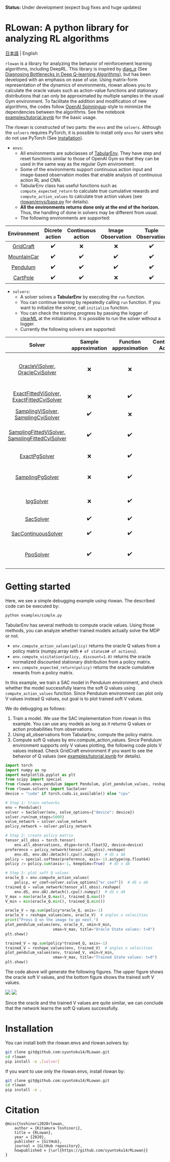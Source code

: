 **Status:** Under development (expect bug fixes and huge updates)

# RLowan: A python library for analyzing RL algorithms

[日本語](assets/README.jp.md) | English

`rlowan` is a library for analyzing the behavior of reinforcement learning algorithms, including DeepRL.
This library is inspired by [diag_q](https://github.com/justinjfu/diagnosing_qlearning) (See [Diagnosing Bottlenecks in Deep Q-learning Algorithms](https://arxiv.org/abs/1902.10250)), but has been developed with an emphasis on ease of use.
Using matrix-form representation of the dynamics of environments, rlowan allows you to calculate the oracle values such as action-value functions and stationary distributions that can only be approximated by multiple samples in the usual Gym environment.
To facilitate the addition and modification of new algorithms, the codes follow [OpenAI Spinningup](https://github.com/openai/spinningup)-style to minimize the dependencies between the algorithms.
See the notebook [examples/tutorial.ipynb](examples/tutorial.ipynb) for the basic usage.

The rlowan is constructed of two parts: the `envs` and the `solvers`.
Although the `solvers` requires PyTorch, it is possible to install only `envs` for users who do not use PyTorch (See [Installation](#Installation)).

* `envs`:
  * All environments are subclasses of [TabularEnv](rlowan/envs/base.py). They have step and reset functions similar to those of OpenAI Gym so that they can be used in the same way as the regular Gym environment.
  * Some of the environments support continuous action input and image-based observation modes that enable analysis of continuous action RL and CNN.
  * TabularEnv class has useful functions such as ``compute_expected_return`` to calculate true cumulative rewards and ``compute_action_values`` to calculate true action values (see [rlowan/envs/base.py](rlowan/envs/base.py) for details).
  * **All the environments returns done only at the end of the horizon.** Thus, the handling of done in solvers may be different from usual.
  * The following environments are supported:

|               Environment                |   Dicrete action   | Continuous action  | Image Observation  | Tuple Observation  |
| :--------------------------------------: | :----------------: | :----------------: | :----------------: | :----------------: |
|   [GridCraft](rlowan/envs/gridcraft)   | :heavy_check_mark: |        :x:         |        :x:         | :heavy_check_mark: |
| [MountainCar](rlowan/envs/mountaincar) | :heavy_check_mark: | :heavy_check_mark: | :heavy_check_mark: | :heavy_check_mark: |
|    [Pendulum](rlowan/envs/pendulum)    | :heavy_check_mark: | :heavy_check_mark: | :heavy_check_mark: | :heavy_check_mark: |
|    [CartPole](rlowan/envs/cartpole)    | :heavy_check_mark: | :heavy_check_mark: |        :x:         | :heavy_check_mark: |

* `solvers`:
  * A solver solves a **TabularEnv** by executing the `run` function.
  * You can continue learning by repeatedly calling `run` function. If you want to initialize the solver, call `initialize` function.
  * You can check the training progress by passing the logger of [clearML](https://github.com/allegroai/clearml) at the initialization. It is possible to run the solver without a logger.
  * Currently the following solvers are supported:

|                                      Solver                                      | Sample approximation | Function approximation | Continuous Action  |                                                  Algorithm                                                  |
| :------------------------------------------------------------------------------: | :------------------: | :--------------------: | :----------------: | :---------------------------------------------------------------------------------------------------------: |
|          [OracleViSolver, OracleCviSolver](rlowan/solvers/oracle_vi)           |         :x:          |          :x:           |        :x:         |      Q-learning, [Conservative Value Iteration (CVI)](http://proceedings.mlr.press/v89/kozuno19a.html)      |
|     [ExactFittedViSolver, ExactFittedCviSolver](rlowan/solvers/exact_fvi)      |         :x:          |   :heavy_check_mark:   |        :x:         |                                        Fitted Q-learning, Fitted CVI                                        |
|       [SamplingViSolver, SamplingCviSolver](rlowan/solvers/sampling_vi)        |  :heavy_check_mark:  |          :x:           |        :x:         |                                               Q-learning, CVI                                               |
| [SamplingFittedViSolver, SamplingFittedCviSolver](rlowan/solvers/sampling_fvi) |  :heavy_check_mark:  |   :heavy_check_mark:   |        :x:         | Fitted Q-learning ([DQN](https://storage.googleapis.com/deepmind-media/dqn/DQNNaturePaper.pdf)), Fitted CVI |
|                    [ExactPgSolver](rlowan/solvers/exact_pg)                    |         :x:          |   :heavy_check_mark:   |        :x:         |                                               Policy gradient                                               |
|                 [SamplingPgSolver](rlowan/solvers/sampling_pg)                 |         :x:          |   :heavy_check_mark:   |        :x:         |                                      Policy gradient (REINFORCE, A2C)                                       |
|                        [IpgSolver](rlowan/solvers/ipg)                         |         :x:          |   :heavy_check_mark:   |        :x:         |                      [Interpolated policy gradient](https://arxiv.org/abs/1706.00387)                       |
|                        [SacSolver](rlowan/solvers/sac)                         |  :heavy_check_mark:  |   :heavy_check_mark:   |        :x:         |                       [Discrete Soft Actor Critic](https://arxiv.org/abs/1910.07207)                        |
|              [SacContinuousSolver](rlowan/solvers/sac_continuous)              |  :heavy_check_mark:  |   :heavy_check_mark:   | :heavy_check_mark: |                            [Soft Actor Critic](https://arxiv.org/abs/1801.01290)                            |
|                        [PpoSolver](rlowan/solvers/ppo)                         |  :heavy_check_mark:  |   :heavy_check_mark:   |        :x:         |                 [Proximal Policy Optimization Algorithms](https://arxiv.org/abs/1707.06347)                 |

# Getting started

Here, we see a simple debugging example using rlowan.
The described code can be executed by:

```bash
python examples/simple.py
```

TabularEnv has several methods to compute oracle values.
Using those methods, you can analyze whether trained models actually solve the MDP or not.

* ```env.compute_action_values(policy)``` returns the oracle Q values from a policy matrix (numpy.array with `# of states`x`# of actions`).
* ```env.compute_visitation(policy, discount=1.0)``` returns the oracle normalized discounted stationary distribution from a policy matrix.
* ```env.compute_expected_return(policy)``` returns the oracle cumulative rewards from a policy matrix.

In this example, we train a SAC model in Pendulum environment, and check whether the model successfully learns the soft Q values using ```compute_action_values``` function.
Since Pendulum environment can plot only V values instead Q values, out goal is to plot trained soft V values.

We do debugging as follows:

1. Train a model. We use the SAC implementation from rlowan in this example. You can use any models as long as it returns Q values or action probabilities from observations.
2. Using all_observations from TabularEnv, compute the policy matrix.
3. Compute soft Q values by env.compute_action_values. Since Pendulum environment supports only V values plotting, the following code plots V values instead. Check GridCraft environment if you want to see the behavior of Q values (see [examples/tutorial.ipynb](examples/tutorial.ipynb) for details).

```python
import torch
import numpy as np
import matplotlib.pyplot as plt
from scipy import special
from rlowan.envs.pendulum import Pendulum, plot_pendulum_values, reshape_values
from rlowan.solvers import SacSolver
device = "cuda" if torch.cuda.is_available() else "cpu"

# Step 1: train networks
env = Pendulum()
solver = SacSolver(env, solve_options={"device": device})
solver.run(num_steps=5000)
value_network = solver.value_network
policy_network = solver.policy_network

# Step 2: create policy matrix
tensor_all_obss = torch.tensor(
    env.all_observations, dtype=torch.float32, device=device)
preference = policy_network(tensor_all_obss).reshape(
    env.dS, env.dA).detach().cpu().numpy()  # dS x dA
policy = special.softmax(preference, axis=-1).astype(np.float64)
policy /= policy.sum(axis=-1, keepdims=True)  # dS x dA

# Step 3: plot soft Q values
oracle_Q = env.compute_action_values(
    policy, er_coef=solver.solve_options["er_coef"])  # dS x dA
trained_Q = value_network(tensor_all_obss).reshape(
    env.dS, env.dA).detach().cpu().numpy()  # dS x dA
V_max = max(oracle_Q.max(), trained_Q.max())
V_min = min(oracle_Q.min(), trained_Q.min())

oracle_V = np.sum(policy*oracle_Q, axis=-1)
oracle_V = reshape_values(env, oracle_V)  # angles x velocities
print("Press Q on the image to go next.")
plot_pendulum_values(env, oracle_V, vmin=V_min,
                     vmax=V_max, title="Oracle State values: t=0")
plt.show()

trained_V = np.sum(policy*trained_Q, axis=-1)
trained_V = reshape_values(env, trained_V)  # angles x velocities
plot_pendulum_values(env, trained_V, vmin=V_min,
                     vmax=V_max, title="Trained State values: t=0")
plt.show()
```

The code above will generate the following figures.
The upper figure shows the oracle soft V values, and the bottom figure shows the trained soft V values.

![](assets/oracle_V.png)
![](assets/trained_V.png)

Since the oracle and the trained V values are quite similar, we can conclude that the network learns the soft Q values successfully.

# Installation

You can install both the rlowan.envs and rlowan.solvers by:

```bash
git clone git@github.com:syuntoku14/RLowan.git
cd rlowan
pip install -e .[solver]
```

If you want to use only the rlowan.envs, install rlowan by:

```bash
git clone git@github.com:syuntoku14/RLowan.git
cd rlowan
pip install -e .
```

# Citation

```
@misc{toshinori2020rlowan,
    author = {Kitamura Toshinori},
    title = {RLowan},
    year = {2020},
    publisher = {GitHub},
    journal = {GitHub repository},
    howpublished = {\url{https://github.com/syuntoku14/RLowan}}
}
```
